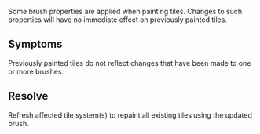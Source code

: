 Some brush properties are applied when painting tiles. Changes to such properties will
have no immediate effect on previously painted tiles.


## Symptoms

Previously painted tiles do not reflect changes that have been made to one or more brushes.



## Resolve

Refresh affected tile system(s) to repaint all existing tiles using the updated brush.
